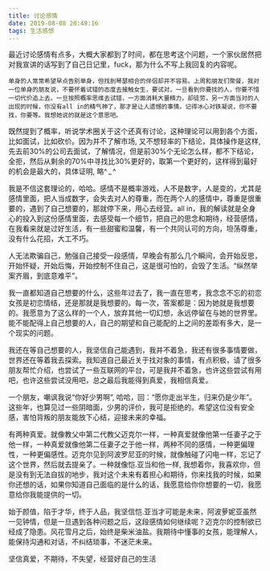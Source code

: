 ```yaml
---
title: 讨论感情
date: 2019-08-08 20:49:16
tags: 生活感想
---
```


最近讨论感情有点多，大概大家都到了时间，都在思考这个问题，一个家伙居然把对我宣讲的话写到了自己日记里，fuck，那为什么不写上我回复的内容呢。
```
单身的人常常希望早点告别单身，但找到琴瑟相合的伴侣却并不容易。上周和朋友们聚餐，我对一位单身的朋友说，不要怀着试错的态度去接触女生，要试对，一旦看到你要找的人，你要不惜一切代价追上去。一旦按照概率思维去试错，一方面消耗大量精力，却徒劳，另一方面当对的人出现的时候，你没有all in的精气神了，那才是让人遗憾的事情。记得冰心对铁凝说，你不要找，你要等。我想她说的就是这个意思吧。
```
既然提到了概率，听说学术圈关于这个还真有讨论，这种理论可以用到各个方面，比如面试，比如砍价。因为并不了解市场, 又不想轻率的下结论，具体操作是这样, 先去前30%的公司去面试，了解情况，但是前30%个无论怎么样，都不下结论，全拒，然后从剩余的70%中寻找比30%更好的，取第一个更好的，这样得到最好的机会是最大的，具体证明, 略^ _ ^

我是不信这套理论的，哈哈。感情不是概率游戏，人不是数字，人是变的，尤其是感情里面，把人当成数字，会失去对人的尊重，而在两个人的感情中，尊重是很重要的，遇到了自己想要的，那就停下来，用心去经营。all in，我的解读就是全身心的投入到这份感情里面，去感受每一个细节，把自己的思念和期待，经营感情，在我看来就是过好生活，有一些甜蜜和温馨，有一个共同认可的方向，坦荡尊重，没有什么花招，大工不巧。

人无法欺骗自己，勉强自己接受一段感情，早晚会有那么几个瞬间，会开始反思，开始怀疑，开始后悔，开始控制不住自己，这是很可怕的，会毁了生活。“纵然举案齐眉，到底意难平”。 

我一直都知道自己想要的什么，这些年过去了，我一直在思考，我念念不忘的初恋女孩是初恋情结，还是那就是我想要的。每一次，答案都是：因为她就是我想要的。我愿意为了这么样的一个人，放弃其他一切幻想，永远停留在与她的世界里。能不能配得上自己想要的人，自己的期望和自己能配的上之间的差距有多大，是一个现实的问题。

我还在等自己想要的人，我坚信自己能遇到，我并不着急，我还有很多事情要做，世界还在等着我去探索。我知道自己最近关于找对象的事情，有点积极，请了很多朋友帮忙介绍，也尝试了一些互联网的平台，可是我并不着急，也许这些尝试有用吧，也许这些尝试没用吧，总之最后我能得到真爱，我相信真爱。

一个朋友，嘲讽我说“你好少男啊”, 哈哈，回：“愿你走出半生，归来仍是少年”。 这些年，也算见过一些阴暗面，少男的评价，我可是拒绝的。希望这位没有安全感，害怕背叛的朋友能放下心结，迎接未来的幸福。

有两种真爱。就像教父中第二代教父迈克尔一样，一种真爱就像他第一任妻子之于他一样，一种真爱就像他第二任妻子之于他一样，两种不同的感情，一种更偏理性，一种更偏感性。迈克尔见到阿波罗尼亚的时候，就像触碰了闪电一样，忘记了这个世界，然后就去提亲了。一种就像恺.亚当和他一样, 我想着你，我喜欢你，但是没有到无法自拔的地步，我对这个未来有着担心和期待，你来找我的时候，如果你还想的话，如果你知道自己面临的是什么的话，我愿意给你你想要的一切，我愿意给你我能提供的一切。

始于颜值，陷于才华，终于人品，我坚信恺.亚当才可能是未来，阿波萝妮亚虽然一见钟情，但是一旦遇到各种问题之后，这段感情如何继续呢？迈克尔的控制欲已经成了隐患。风花雪月之后，始终是柴米油盐。我期待中懂事的女孩，能理解人，能保持沟通和对话，不纠结琐事，不迷茫未来。

坚信真爱，不期待，不失望，经营好自己的生活